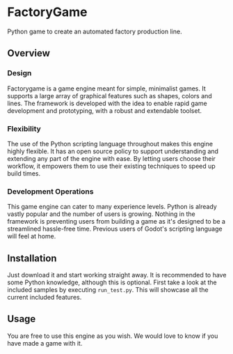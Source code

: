 # FactoryGame

Python game to create an automated factory production line.

## Overview

### Design

Factorygame is a game engine meant for simple, minimalist games. It supports
a large array of graphical features such as shapes, colors and lines. The
framework is developed with the idea to enable rapid game development and
prototyping, with a robust and extendable toolset.

### Flexibility

The use of the Python scripting language throughout makes this engine highly
flexible. It has an open source policy to support understanding and extending
any part of the engine with ease. By letting users choose their workflow, it
empowers them to use their existing techniques to speed up build times.

### Development Operations

This game engine can cater to many experience levels. Python is already
vastly popular and the number of users is growing. Nothing in the framework
is preventing users from building a game as it's designed to be a streamlined
hassle-free time. Previous users of Godot's scripting language will feel at
home.

## Installation

Just download it and start working straight away. It is recommended to have
some Python knowledge, although this is optional. First take a look at the
included samples by executing `run_test.py`. This will showcase all the current
included features.

## Usage

You are free to use this engine as you wish. We would love to know if you have
made a game with it.
